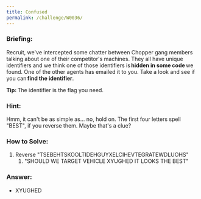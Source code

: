 ```yaml
---
title: Confused
permalink: /challenge/W0036/
---
```


### Briefing: 
Recruit, we've intercepted some chatter between Chopper gang members talking about one of their competitor's machines. They all have unique identifiers and we think one of those identifiers is **hidden in some code** we found. One of the other agents has emailed it to you. Take a look and see if you can **find the identifier**. 

**Tip:** The identifier is the flag you need. 

### Hint:
Hmm, it can't be as simple as... no, hold on. The first four letters spell "BEST", if you reverse them. Maybe that's a clue?

### How to Solve: 
1. Reverse "TSEBEHTSKOOLTIDEHGUYXELCIHEVTEGRATEWDLUOHS" 
    1. "SHOULD WE TARGET VEHICLE XYUGHED IT LOOKS THE BEST"

### Answer:
- XYUGHED